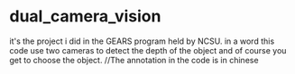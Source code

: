 # dual_camera_vision
it's the project i did in the GEARS program held by NCSU.
in a word this code use two cameras to detect the depth of the object
and of course you get to choose the object.
//The annotation in the code is in chinese 

